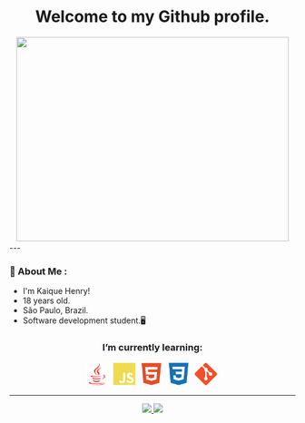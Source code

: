 <div id="header" align="center">
  <h1>Welcome to my Github profile.</h1>
</div>

<div align="center">
  <img src="https://giphy.com/embed/qgQUggAC3Pfv687qPC" width="480" height="360)"/>
</div>
---

### 🧩 About Me :

 - I'm Kaique Henry!
 - 18 years old.
 - São Paulo, Brazil.
 - Software development student.🖥️
 
<h3 align="center">I’m currently learning:</h3>
<div align="center">
  <img src="https://github.com/devicons/devicon/blob/master/icons/java/java-plain.svg" alt="Java" width="40" height="40"/>&nbsp;
  <img src="https://github.com/devicons/devicon/blob/master/icons/javascript/javascript-plain.svg" alt="JavaScript" width="40" height="40"/>&nbsp;
  <img src="https://github.com/devicons/devicon/blob/master/icons/html5/html5-plain.svg" alt="HTML5" width="40" height="40"/>&nbsp;
  <img src="https://github.com/devicons/devicon/blob/master/icons/css3/css3-plain.svg" alt="CSS3" width="40" height="40"/>&nbsp;
  <img src="https://github.com/devicons/devicon/blob/master/icons/git/git-plain.svg" alt="Git" width="40" height="40"/>&nbsp;


---
  
<div align="center">
<a href="https://github.com/eukah">
<img height="180em" src="https://github-readme-stats.vercel.app/api?username=eukah&show_icons=true&theme=midnight-purple&include_all_commits=true&count_private=true"/>
<img height="180em" src="https://github-readme-stats.vercel.app/api/top-langs/?username=eukah&layout=compact&langs_count=7&theme=midnight-purple"/>
</div>
